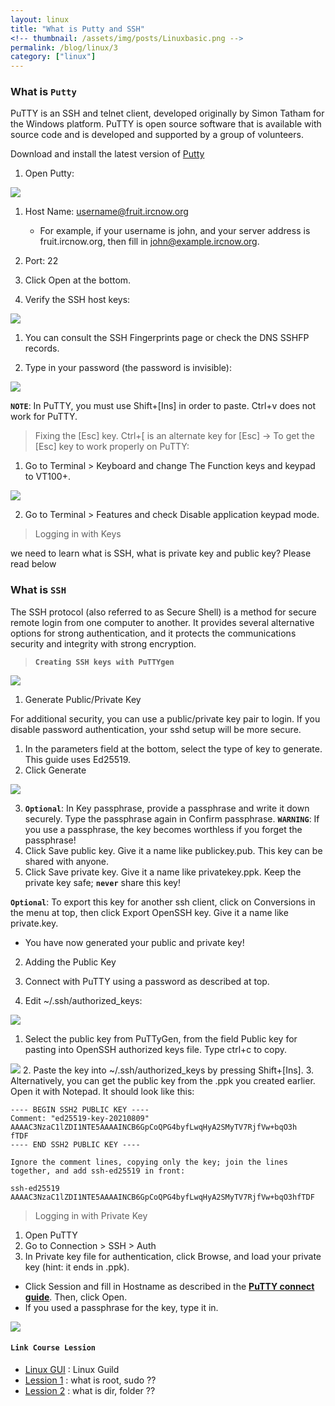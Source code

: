 ```yaml
---
layout: linux
title: "What is Putty and SSH"
<!-- thumbnail: /assets/img/posts/Linuxbasic.png -->
permalink: /blog/linux/3
category: ["linux"]
---
```

### What is **`Putty`**

PuTTY is an SSH and telnet client, developed originally by Simon Tatham for the Windows platform. PuTTY is open source software that is available with source code and is developed and supported by a group of volunteers.

Download and install the latest version of [Putty](https://www.chiark.greenend.org.uk/~sgtatham/putty/latest.html)

1. Open Putty:

<img src="https://wiki.ircnow.org/uploads/PuTTY/putty-config.png" style="max-width:100%;" />

  1. Host Name: username@fruit.ircnow.org 
      - For example, if your username is john, and your server address is fruit.ircnow.org, 
      then fill in john@example.ircnow.org.
  2. Port: 22
  3. Click Open at the bottom. 

2. Verify the SSH host keys:

<img src="https://wiki.ircnow.org/uploads/PuTTY/putty-fpr.png" style="max-width:100%;" />

  1. You can consult the SSH Fingerprints page or check the DNS SSHFP records. 

3. Type in your password (the password is invisible):

<img src="https://wiki.ircnow.org/uploads/PuTTY/putty-login.png" style="max-width:100%;" />

**`NOTE`**: In PuTTY, you must use Shift+[Ins] in order to paste. Ctrl+v does not work for PuTTY. 

> Fixing the [Esc] key.
  Ctrl+[ is an alternate key for [Esc] -> To get the [Esc] key to work properly on PuTTY:
  
  1. Go to Terminal > Keyboard and change The Function keys and keypad to VT100+.
  <img src="https://wiki.ircnow.org/uploads/PuTTY/putty-keyboard.png" style="max-width:100%;" />

  2. Go to Terminal > Features and check Disable application keypad mode. 

> Logging in with Keys 

we need to learn what is SSH, what is private key and public key? Please read below

### What is **`SSH`**

The SSH protocol (also referred to as Secure Shell) is a method for secure remote login from one computer to another. It provides several alternative options for strong authentication, and it protects the communications security and integrity with strong encryption.

> **`Creating SSH keys with PuTTYgen`**

<img src="https://wiki.ircnow.org/uploads/PuTTY/puttygen.gif" style="max-width:100%;" />

1. Generate Public/Private Key 

For additional security, you can use a public/private key pair to login. If you disable password authentication, your sshd setup will be more secure.

  1. In the parameters field at the bottom, select the type of key to generate. This guide uses Ed25519.
  2. Click Generate <br>
  <img src="https://wiki.ircnow.org/uploads/PuTTY/puttygen-random.png" style="max-width:100%;" />

  3. **`Optional`**: In Key passphrase, provide a passphrase and write it down securely. 
  Type the passphrase again in Confirm passphrase. **`WARNING`**: If you use a passphrase, 
  the key becomes worthless if you forget the passphrase!
  4. Click Save public key. Give it a name like publickey.pub. This key can be shared with anyone.
  5. Click Save private key. Give it a name like privatekey.ppk. 
  Keep the private key safe; **`never`** share this key! 

**`Optional`**: To export this key for another ssh client, click on Conversions in the menu 
at top, then click Export OpenSSH key. Give it a name like private.key. 

- You have now generated your public and private key! 

2. Adding the Public Key

  1. Connect with PuTTY using a password as described at top.
  2. Edit ~/.ssh/authorized_keys:
  <img src="https://wiki.ircnow.org/uploads/PuTTY/putty-editauthorized.png" style="max-width:100%;" />

   1. Select the public key from PuTTyGen, from the field Public key for pasting into OpenSSH authorized keys file. Type ctrl+c to copy.
  <img src="https://wiki.ircnow.org/uploads/PuTTY/putty-copyauthorized.png" style="max-width:100%;" />
   2. Paste the key into ~/.ssh/authorized_keys by pressing Shift+[Ins].
   3. Alternatively, you can get the public key from the .ppk you created earlier.
    Open it with Notepad. It should look like this: 

    ---- BEGIN SSH2 PUBLIC KEY ----
    Comment: "ed25519-key-20210809"
    AAAAC3NzaC1lZDI1NTE5AAAAINCB6GpCoQPG4byfLwqHyA2SMyTV7RjfVw+bqO3h
    fTDF
    ---- END SSH2 PUBLIC KEY ----

    Ignore the comment lines, copying only the key; join the lines together, and add ssh-ed25519 in front:

    ssh-ed25519 AAAAC3NzaC1lZDI1NTE5AAAAINCB6GpCoQPG4byfLwqHyA2SMyTV7RjfVw+bqO3hfTDF

> Logging in with Private Key 

  1. Open PuTTY
  2. Go to Connection > SSH > Auth
  3. In Private key file for authentication, click Browse, 
  and load your private key (hint: it ends in .ppk).

  - Click Session and fill in Hostname as described in the **[PuTTY connect guide](/blog/linux/3?what-is-putty)**. Then, click Open.
  - If you used a passphrase for the key, type it in.
  <img src="https://wiki.ircnow.org/uploads/PuTTY/putty-keypassphrase.png" style="max-width:100%;" />

#### **`Link Course Lession`**

- [Linux GUI](/blog/linux) : Linux Guild
- [Lession 1](/blog/linux/1) : what is root, sudo ??
- [Lession 2](/blog/linux/2) : what is dir, folder ??
